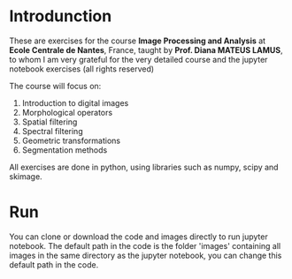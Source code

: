 # Introdunction 
These are exercises for the course **Image Processing and Analysis** at **Ecole Centrale de Nantes**, France, taught by **Prof. Diana MATEUS LAMUS**, to whom I am very grateful for the very detailed course and the jupyter notebook exercises (all rights reserved)

The course will focus on:
1. Introduction to digital images
2. Morphological operators
3. Spatial filtering
4. Spectral filtering
5. Geometric transformations
6. Segmentation methods

All exercises are done in python, using libraries such as numpy, scipy and skimage.

# Run
You can clone or download the code and images directly to run jupyter notebook. The default path in the code is the folder 'images' containing all images in the same directory as the jupyter notebook, you can change this default path in the code.

